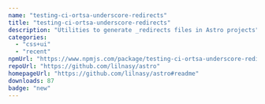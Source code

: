 ```yaml
---
name: "testing-ci-ortsa-underscore-redirects"
title: "testing-ci-ortsa-underscore-redirects"
description: "Utilities to generate _redirects files in Astro projects"
categories:
  - "css+ui"
  - "recent"
npmUrl: "https://www.npmjs.com/package/testing-ci-ortsa-underscore-redirects"
repoUrl: "https://github.com/lilnasy/astro"
homepageUrl: "https://github.com/lilnasy/astro#readme"
downloads: 87
badge: "new"
---
```

